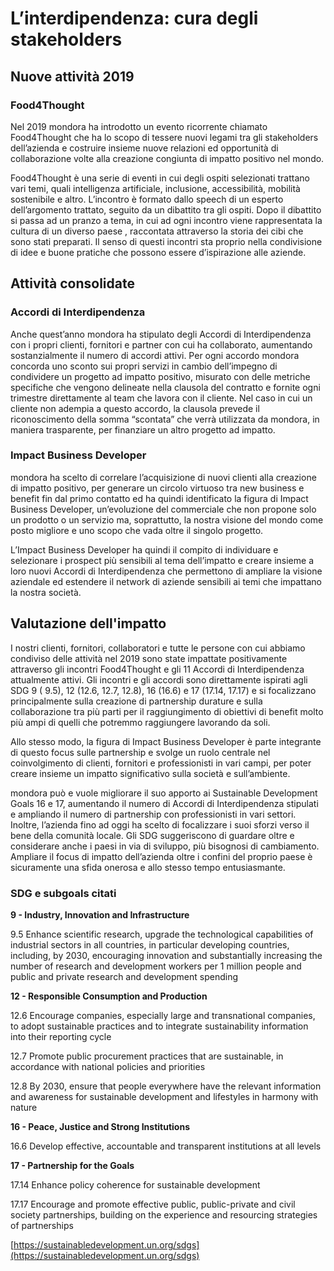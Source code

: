 # L’interdipendenza: cura degli stakeholders

## Nuove attività 2019

### Food4Thought

Nel 2019 mondora ha introdotto un evento ricorrente chiamato Food4Thought che ha lo scopo di tessere nuovi legami tra gli stakeholders dell’azienda e costruire insieme nuove relazioni ed opportunità di collaborazione volte alla creazione congiunta di impatto positivo nel mondo.

Food4Thought è una serie di eventi in cui degli ospiti selezionati trattano vari temi, quali intelligenza artificiale, inclusione, accessibilità, mobilità sostenibile e altro. L’incontro è formato dallo speech di un esperto dell’argomento trattato, seguito da un dibattito tra gli ospiti. Dopo il dibattito si passa ad un pranzo a tema, in cui ad ogni incontro viene rappresentata la cultura di un diverso paese , raccontata attraverso la storia dei cibi che sono stati preparati. Il senso di questi incontri sta proprio nella condivisione di idee e buone pratiche che possono essere d’ispirazione alle aziende.

## Attività consolidate

### Accordi di Interdipendenza

Anche quest’anno mondora ha stipulato degli Accordi di Interdipendenza con i propri clienti, fornitori e partner con cui ha collaborato, aumentando sostanzialmente il numero di accordi attivi. Per ogni accordo mondora concorda uno sconto sui propri servizi in cambio dell’impegno di condividere un progetto ad impatto positivo, misurato con delle metriche specifiche che vengono delineate nella clausola del contratto e fornite ogni trimestre direttamente al team che lavora con il cliente. Nel caso in cui un cliente non adempia a questo accordo, la clausola prevede il riconoscimento della somma “scontata” che verrà utilizzata da mondora, in maniera trasparente, per finanziare un altro progetto ad impatto.

### Impact Business Developer

mondora ha scelto di correlare l’acquisizione di nuovi clienti alla creazione di impatto positivo, per generare un circolo virtuoso tra new business e benefit fin dal primo contatto ed ha quindi identificato la figura di Impact Business Developer, un’evoluzione del commerciale che non propone solo un prodotto o un servizio ma, soprattutto, la nostra visione del mondo come posto migliore e uno scopo che vada oltre il singolo progetto.

L’Impact Business Developer ha quindi il compito di individuare e selezionare i prospect più sensibili al tema dell’impatto e creare insieme a loro nuovi Accordi di Interdipendenza che permettono di ampliare la visione aziendale ed estendere il network di aziende sensibili ai temi che impattano la nostra società.

## Valutazione dell'impatto

I nostri clienti, fornitori, collaboratori e tutte le persone con cui abbiamo condiviso delle attività nel 2019 sono state impattate positivamente attraverso gli incontri Food4Thought e gli 11 Accordi di Interdipendenza attualmente attivi. Gli incontri e gli accordi sono direttamente ispirati agli SDG 9 \( 9.5\), 12 \(12.6, 12.7, 12.8\), 16 \(16.6\) e 17 \(17.14, 17.17\) e si focalizzano principalmente sulla creazione di partnership durature e sulla collaborazione tra più parti per il raggiungimento di obiettivi di benefit molto più ampi di quelli che potremmo raggiungere lavorando da soli.

Allo stesso modo, la figura di Impact Business Developer è parte integrante di questo focus sulle partnership e svolge un ruolo centrale nel coinvolgimento di clienti, fornitori e professionisti in vari campi, per poter creare insieme un impatto significativo sulla società e sull’ambiente.

mondora può e vuole migliorare il suo apporto ai Sustainable Development Goals 16 e 17, aumentando il numero di Accordi di Interdipendenza stipulati e ampliando il numero di partnership con professionisti in vari settori. Inoltre, l’azienda fino ad oggi ha scelto di focalizzare i suoi sforzi verso il bene della comunità locale. Gli SDG suggeriscono di guardare oltre e considerare anche i paesi in via di sviluppo, più bisognosi di cambiamento. Ampliare il focus di impatto dell’azienda oltre i confini del proprio paese è sicuramente una sfida onerosa e allo stesso tempo entusiasmante.

### SDG e subgoals citati

**9 - Industry, Innovation and Infrastructure**

9.5 Enhance scientific research, upgrade the technological capabilities of industrial sectors in all countries, in particular developing countries, including, by 2030, encouraging innovation and substantially increasing the number of research and development workers per 1 million people and public and private research and development spending

**12 - Responsible Consumption and Production**

12.6 Encourage companies, especially large and transnational companies, to adopt sustainable practices and to integrate sustainability information into their reporting cycle

12.7 Promote public procurement practices that are sustainable, in accordance with national policies and priorities

12.8 By 2030, ensure that people everywhere have the relevant information and awareness for sustainable development and lifestyles in harmony with nature

**16 - Peace, Justice and Strong Institutions**

16.6 Develop effective, accountable and transparent institutions at all levels

**17 - Partnership for the Goals**

17.14 Enhance policy coherence for sustainable development

17.17 Encourage and promote effective public, public-private and civil society partnerships, building on the experience and resourcing strategies of partnerships

[https://sustainabledevelopment.un.org/sdgs](https://sustainabledevelopment.un.org/sdgs)

